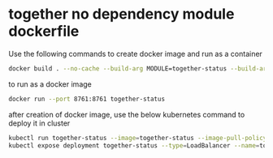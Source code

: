 # together no dependency module dockerfile

Use the following commands to create docker image and run as a container
```bash
docker build . --no-cache --build-arg MODULE=together-status --build-arg PORT=8761 -f docker/Dockerfile.together-status.dev -t together-status
```

to run as a docker image
```bash
docker run --port 8761:8761 together-status
```

after creation of docker image, use the below kubernetes command to deploy it in cluster

```bash
kubectl run together-status --image=together-status --image-pull-policy=Never --port=8761
kubectl expose deployment together-status --type=LoadBalancer --name=together-status-expose
```